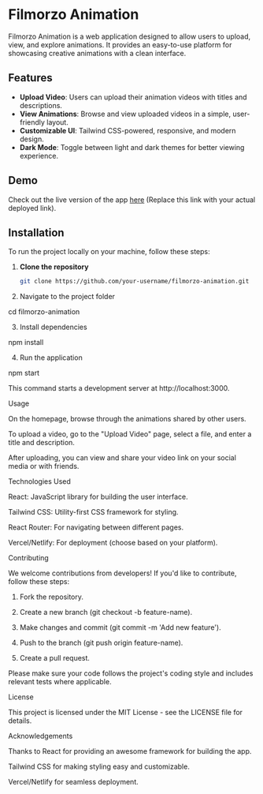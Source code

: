 # Filmorzo Animation

Filmorzo Animation is a web application designed to allow users to upload, view, and explore animations. It provides an easy-to-use platform for showcasing creative animations with a clean interface.

## Features

- **Upload Video**: Users can upload their animation videos with titles and descriptions.
- **View Animations**: Browse and view uploaded videos in a simple, user-friendly layout.
- **Customizable UI**: Tailwind CSS-powered, responsive, and modern design.
- **Dark Mode**: Toggle between light and dark themes for better viewing experience.

## Demo

Check out the live version of the app [here](https://your-deployed-link.com) (Replace this link with your actual deployed link).

## Installation

To run the project locally on your machine, follow these steps:

1. **Clone the repository**
   ```bash
   git clone https://github.com/your-username/filmorzo-animation.git

2. Navigate to the project folder

cd filmorzo-animation


3. Install dependencies

npm install


4. Run the application

npm start

This command starts a development server at http://localhost:3000.



Usage

On the homepage, browse through the animations shared by other users.

To upload a video, go to the "Upload Video" page, select a file, and enter a title and description.

After uploading, you can view and share your video link on your social media or with friends.


Technologies Used

React: JavaScript library for building the user interface.

Tailwind CSS: Utility-first CSS framework for styling.

React Router: For navigating between different pages.

Vercel/Netlify: For deployment (choose based on your platform).


Contributing

We welcome contributions from developers! If you'd like to contribute, follow these steps:

1. Fork the repository.


2. Create a new branch (git checkout -b feature-name).


3. Make changes and commit (git commit -m 'Add new feature').


4. Push to the branch (git push origin feature-name).


5. Create a pull request.



Please make sure your code follows the project's coding style and includes relevant tests where applicable.

License

This project is licensed under the MIT License - see the LICENSE file for details.

Acknowledgements

Thanks to React for providing an awesome framework for building the app.

Tailwind CSS for making styling easy and customizable.

Vercel/Netlify for seamless deployment.

